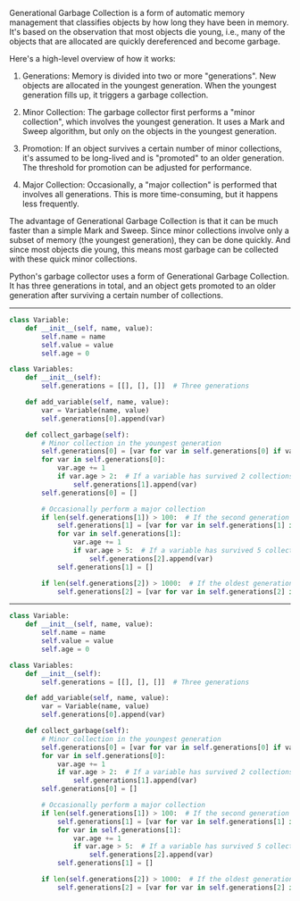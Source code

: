 Generational Garbage Collection is a form of automatic memory management that classifies objects by how long they have been in memory. It's based on the observation that most objects die young, i.e., many of the objects that are allocated are quickly dereferenced and become garbage.

Here's a high-level overview of how it works:

1. Generations: Memory is divided into two or more "generations". New objects are allocated in the youngest generation. When the youngest generation fills up, it triggers a garbage collection.

2. Minor Collection: The garbage collector first performs a "minor collection", which involves the youngest generation. It uses a Mark and Sweep algorithm, but only on the objects in the youngest generation.

3. Promotion: If an object survives a certain number of minor collections, it's assumed to be long-lived and is "promoted" to an older generation. The threshold for promotion can be adjusted for performance.

4. Major Collection: Occasionally, a "major collection" is performed that involves all generations. This is more time-consuming, but it happens less frequently.

The advantage of Generational Garbage Collection is that it can be much faster than a simple Mark and Sweep. Since minor collections involve only a subset of memory (the youngest generation), they can be done quickly. And since most objects die young, this means most garbage can be collected with these quick minor collections.

Python's garbage collector uses a form of Generational Garbage Collection. It has three generations in total, and an object gets promoted to an older generation after surviving a certain number of collections.


---

```python
class Variable:
    def __init__(self, name, value):
        self.name = name
        self.value = value
        self.age = 0

class Variables:
    def __init__(self):
        self.generations = [[], [], []]  # Three generations

    def add_variable(self, name, value):
        var = Variable(name, value)
        self.generations[0].append(var)

    def collect_garbage(self):
        # Minor collection in the youngest generation
        self.generations[0] = [var for var in self.generations[0] if var.value is not None]
        for var in self.generations[0]:
            var.age += 1
            if var.age > 2:  # If a variable has survived 2 collections, promote it
                self.generations[1].append(var)
        self.generations[0] = []

        # Occasionally perform a major collection
        if len(self.generations[1]) > 100:  # If the second generation gets too large
            self.generations[1] = [var for var in self.generations[1] if var.value is not None]
            for var in self.generations[1]:
                var.age += 1
                if var.age > 5:  # If a variable has survived 5 collections in the second generation, promote it
                    self.generations[2].append(var)
            self.generations[1] = []

        if len(self.generations[2]) > 1000:  # If the oldest generation gets too large
            self.generations[2] = [var for var in self.generations[2] if var.value is not None]
```

---

```python
class Variable:
    def __init__(self, name, value):
        self.name = name
        self.value = value
        self.age = 0

class Variables:
    def __init__(self):
        self.generations = [[], [], []]  # Three generations

    def add_variable(self, name, value):
        var = Variable(name, value)
        self.generations[0].append(var)

    def collect_garbage(self):
        # Minor collection in the youngest generation
        self.generations[0] = [var for var in self.generations[0] if var.value is not None]
        for var in self.generations[0]:
            var.age += 1
            if var.age > 2:  # If a variable has survived 2 collections, promote it
                self.generations[1].append(var)
        self.generations[0] = []

        # Occasionally perform a major collection
        if len(self.generations[1]) > 100:  # If the second generation gets too large
            self.generations[1] = [var for var in self.generations[1] if var.value is not None]
            for var in self.generations[1]:
                var.age += 1
                if var.age > 5:  # If a variable has survived 5 collections in the second generation, promote it
                    self.generations[2].append(var)
            self.generations[1] = []

        if len(self.generations[2]) > 1000:  # If the oldest generation gets too large
            self.generations[2] = [var for var in self.generations[2] if var.value is not None]
```